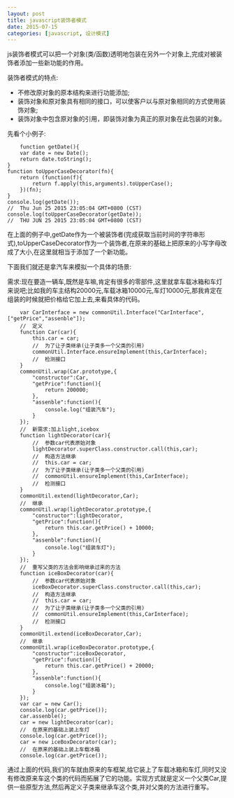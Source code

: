```yaml
---
layout: post
title: javascript装饰者模式
date: 2015-07-15
categories: [javascript, 设计模式]
---
```


js装饰者模式可以把一个对象(类/函数)透明地包装在另外一个对象上,完成对被装饰者添加一些新功能的作用。

装饰者模式的特点:
- 不修改原对象的原本结构来进行功能添加;
- 装饰对象和原对象具有相同的接口，可以使客户以与原对象相同的方式使用装饰对象;
- 装饰对象中包含原对象的引用，即装饰对象为真正的原对象在此包装的对象。


先看个小例子:

        function getDate(){
        var date = new Date();
        return date.toString();
    }
    function toUpperCaseDecorator(fn){
        return (function(f){
            return f.apply(this,arguments).toUpperCase();
        })(fn);
    }
    console.log(getDate());
    //  Thu Jun 25 2015 23:05:04 GMT+0800 (CST)
    console.log(toUpperCaseDecorator(getDate));
    //  THU JUN 25 2015 23:05:04 GMT+0800 (CST)
        
在上面的例子中,getDate作为一个被装饰者(完成获取当前时间的字符串形式),toUpperCaseDecorator作为一个装饰者,在原来的基础上把原来的小写字母改成了大小,在这里就相当于添加了一个新功能。

下面我们就还是拿汽车来模拟一个具体的场景:

需求:现在要造一辆车,既然是车嘛,肯定有很多的零部件,这里就拿车载冰箱和车灯来说吧;比如我的车主结构20000元,车载冰箱10000元,车灯10000元,那我肯定在组装的时候就把价格给它加上去,来看具体的代码。

        var CarInterface = new commonUtil.Interface("CarInterface",["getPrice","assenble"]);
        //  定义
        function Car(car){
            this.car = car;
            //  为了让子类继承(让子类多一个父类的引用)
            commonUtil.Interface.ensureImplement(this,CarInterface);
            //  检测接口
        }
        commonUtil.wrap(Car.prototype,{
            "constructor":Car,
            "getPrice":function(){
                return 200000;
            },
            "assenble":function(){
                console.log("组装汽车");
            }
        });
        //  新需求:加上light,icebox
        function lightDecorator(car){
            //  参数car代表原始对象
            lightDecorator.superClass.constructor.call(this,car);
            //  构造方法继承
            //  this.car = car;
            //  为了让子类继承(让子类多一个父类的引用)
            //  commonUtil.ensureImplement(this,CarInterface);
            //  检测接口
        }
        commonUtil.extend(lightDecorator,Car);
        //  继承
        commonUtil.wrap(lightDecorator.prototype,{
            "constructor":lightDecorator,
            "getPrice":function(){
                return this.car.getPrice() + 10000;
            },
            "assenble":function(){
                console.log("组装车灯");
            }
        });
        //  重写父类的方法会影响继承过来的方法
        function iceBoxDecorator(car){
            //  参数car代表原始对象
            iceBoxDecorator.superClass.constructor.call(this,car);
            //  构造方法继承
            //  this.car = car;
            //  为了让子类继承(让子类多一个父类的引用)
            //  commonUtil.ensureImplement(this,CarInterface);
            //  检测接口
        }
        commonUtil.extend(iceBoxDecorator,Car);
        //  继承
        commonUtil.wrap(iceBoxDecorator.prototype,{
            "constructor":iceBoxDecorator,
            "getPrice":function(){
                return this.car.getPrice() + 20000;
            },
            "assenble":function(){
                console.log("组装冰箱");
            }
        });
        var car = new Car();
        console.log(car.getPrice());
        car.assenble();
        car = new lightDecorator(car);
        //  在原来的基础上装上车灯
        console.log(car.getPrice());
        car = new iceBoxDecorator(car);
        //  在原来的基础上装上车载冰箱
        console.log(car.getPrice());
        
通过上面的代码,我们的车就由原来的车框架,给它装上了车载冰箱和车灯,同时又没有修改原来车这个类的代码而拓展了它的功能。实现方式就是定义一个父类Car,提供一些原型方法,然后再定义子类来继承车这个类,并对父类的方法进行重写。
